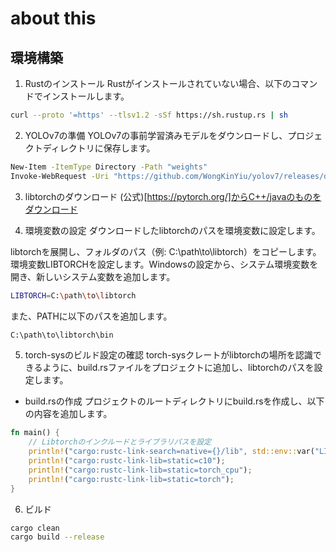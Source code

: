 # about this

## 環境構築

1. Rustのインストール
Rustがインストールされていない場合、以下のコマンドでインストールします。

```sh
curl --proto '=https' --tlsv1.2 -sSf https://sh.rustup.rs | sh
```
2. YOLOv7の準備
YOLOv7の事前学習済みモデルをダウンロードし、プロジェクトディレクトリに保存します。
```sh
New-Item -ItemType Directory -Path "weights" 
Invoke-WebRequest -Uri "https://github.com/WongKinYiu/yolov7/releases/download/v0.1/yolov7.pt" -OutFile "weights/yolov7.pt"
```

3. libtorchのダウンロード
(公式)[https://pytorch.org/]からC++/javaのものをダウンロード

4. 環境変数の設定
ダウンロードしたlibtorchのパスを環境変数に設定します。

libtorchを展開し、フォルダのパス（例: C:\path\to\libtorch）をコピーします。
環境変数LIBTORCHを設定します。Windowsの設定から、システム環境変数を開き、新しいシステム変数を追加します。

```sh
LIBTORCH=C:\path\to\libtorch
```

また、PATHに以下のパスを追加します。

```sh
C:\path\to\libtorch\bin
```

5. torch-sysのビルド設定の確認
torch-sysクレートがlibtorchの場所を認識できるように、build.rsファイルをプロジェクトに追加し、libtorchのパスを設定します。

- build.rsの作成
プロジェクトのルートディレクトリにbuild.rsを作成し、以下の内容を追加します。

```rust
fn main() {
    // Libtorchのインクルードとライブラリパスを設定
    println!("cargo:rustc-link-search=native={}/lib", std::env::var("LIBTORCH").unwrap());
    println!("cargo:rustc-link-lib=static=c10");
    println!("cargo:rustc-link-lib=static=torch_cpu");
    println!("cargo:rustc-link-lib=static=torch");
}
```

6. ビルド

```sh
cargo clean
cargo build --release
```


